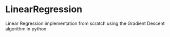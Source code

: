 # LinearRegression
Linear Regression implementation from scratch using the Gradient Descent algorithm in python.
